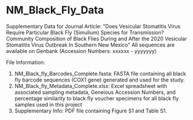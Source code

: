 # NM_Black_Fly_Data
Supplementary Data for Journal Article: "Does Vesicular Stomatitis Virus Require Particular Black Fly (Simulium) Species for Transmission? Community Composition of Black Flies During and After the 2020 Vesicular Stomatitis Virus Outbreak In Southern New Mexico"
All sequences are available on Genbank (Accession Numbers: xxxxxx - yyyyyyy)

File Information: 

1) NM_Black_fly_Barcodes_Complete.fasta: FASTA file containing all black fly barcode sequences (COX1 gene) generated and used for the study.
2) NM_Black_fly_Metadata_Complete.xlsx: Excel spreadsheet with associated sampling metadata, Geneious Accession Numbers, and percentage similarity to black fly voucher specimens for all black fly samples used in this project 
3) Supplementary Info: PDF file containing Figure S1 and Table S1.
